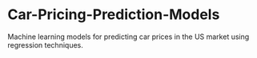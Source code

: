 # Car-Pricing-Prediction-Models
Machine learning models for predicting car prices in the US market using regression techniques.
